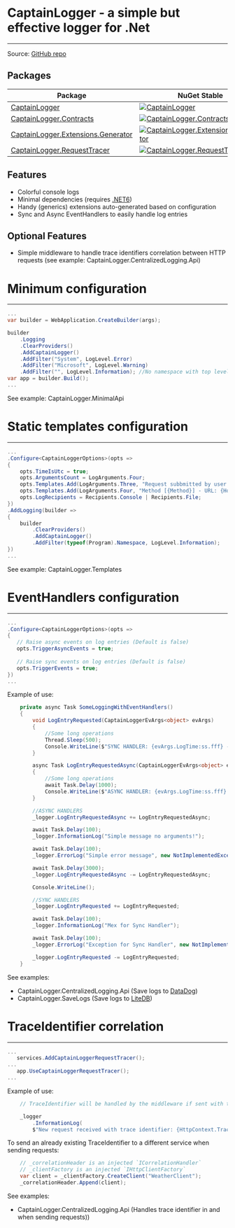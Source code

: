 CaptainLogger - a simple but effective logger for .Net
======================================================

------------------------------------------------------------------
Source: [GitHub repo](https://github.com/ceccomil/captain-logger/)

Packages
--------
| Package | NuGet Stable | NuGet Pre-release | Downloads |
| ------- | ------------ | ----------------- | --------- | 
| [CaptainLogger](https://www.nuget.org/packages/CaptainLogger/) | [![CaptainLogger](https://img.shields.io/nuget/v/CaptainLogger.svg)](https://www.nuget.org/packages/CaptainLogger/) | [![CaptainLogger](https://img.shields.io/nuget/vpre/CaptainLogger.svg)](https://www.nuget.org/packages/CaptainLogger/) | [![CaptainLogger](https://img.shields.io/nuget/dt/CaptainLogger.svg)](https://www.nuget.org/packages/CaptainLogger/) |
| [CaptainLogger.Contracts](https://www.nuget.org/packages/CaptainLogger.Contracts/) | [![CaptainLogger.Contracts](https://img.shields.io/nuget/v/CaptainLogger.Contracts.svg)](https://www.nuget.org/packages/CaptainLogger.Contracts/) | [![CaptainLogger.Contracts](https://img.shields.io/nuget/vpre/CaptainLogger.Contracts.svg)](https://www.nuget.org/packages/CaptainLogger.Contracts/) | [![CaptainLogger.Contracts](https://img.shields.io/nuget/dt/CaptainLogger.Contracts.svg)](https://www.nuget.org/packages/CaptainLogger.Contracts/) |
| [CaptainLogger.Extensions.Generator](https://www.nuget.org/packages/CaptainLogger.Extensions.Generator/) | [![CaptainLogger.Extensions.Generator](https://img.shields.io/nuget/v/CaptainLogger.Extensions.Generator.svg)](https://www.nuget.org/packages/CaptainLogger.Extensions.Generator/) | [![CaptainLogger.Extensions.Generator](https://img.shields.io/nuget/vpre/CaptainLogger.Extensions.Generator.svg)](https://www.nuget.org/packages/CaptainLogger.Extensions.Generator/) | [![CaptainLogger.Extensions.Generator](https://img.shields.io/nuget/dt/CaptainLogger.Extensions.Generator.svg)](https://www.nuget.org/packages/CaptainLogger.Extensions.Generator/) |
| [CaptainLogger.RequestTracer](https://www.nuget.org/packages/CaptainLogger.RequestTracer/) | [![CaptainLogger.RequestTracer](https://img.shields.io/nuget/v/CaptainLogger.RequestTracer.svg)](https://www.nuget.org/packages/CaptainLogger.RequestTracer/) | [![CaptainLogger.RequestTracer](https://img.shields.io/nuget/vpre/CaptainLogger.RequestTracer.svg)](https://www.nuget.org/packages/CaptainLogger.RequestTracer/) | [![CaptainLogger.RequestTracer](https://img.shields.io/nuget/dt/CaptainLogger.RequestTracer.svg)](https://www.nuget.org/packages/CaptainLogger.RequestTracer/) |

Features
--------
- Colorful console logs
- Minimal dependencies (requires [.NET6](https://github.com/dotnet/core/blob/main/release-notes/6.0/6.0.1/6.0.1.md?WT.mc_id=dotnet-35129-website))
- Handy (generics) extensions auto-generated based on configuration
- Sync and Async EventHandlers to easily handle log entries

Optional Features
-------------------
- Simple middleware to handle trace identifiers correlation between HTTP requests (see example: CaptainLogger.CentralizedLogging.Api)

Minimum configuration
=====================================
-------------------------------------

```csharp
...
var builder = WebApplication.CreateBuilder(args);

builder
    .Logging
    .ClearProviders()
    .AddCaptainLogger()
    .AddFilter("System", LogLevel.Error)
    .AddFilter("Microsoft", LogLevel.Warning)
    .AddFilter("", LogLevel.Information); //No namespace with top level statements
var app = builder.Build();
...
```
See example: CaptainLogger.MinimalApi

Static templates configuration
=====================================
-------------------------------------

```csharp
...
.Configure<CaptainLoggerOptions>(opts =>
{
    opts.TimeIsUtc = true;
    opts.ArgumentsCount = LogArguments.Four;
    opts.Templates.Add(LogArguments.Three, "Request subbmitted by user id {UserId}, of department [{DepId}] - client id {ClientId}");
    opts.Templates.Add(LogArguments.Four, "Method [{Method}] - URL: {Hostname}:{Port} - status code returned: {StatusCode}");
    opts.LogRecipients = Recipients.Console | Recipients.File;
})
.AddLogging(builder =>
{
    builder
        .ClearProviders()
        .AddCaptainLogger()
        .AddFilter(typeof(Program).Namespace, LogLevel.Information);
})
...
```
See example: CaptainLogger.Templates

EventHandlers configuration
=====================================
-------------------------------------

```csharp
...
.Configure<CaptainLoggerOptions>(opts =>
{
   // Raise async events on log entries (Default is false)
   opts.TriggerAsyncEvents = true;
   
   // Raise sync events on log entries (Default is false)
   opts.TriggerEvents = true;
})
...
```

Example of use:
```csharp
    private async Task SomeLoggingWithEventHandlers()
    {
        void LogEntryRequested(CaptainLoggerEvArgs<object> evArgs)
        {
            //Some long operations
            Thread.Sleep(500);
            Console.WriteLine($"SYNC HANDLER: {evArgs.LogTime:ss.fff} - {evArgs.State}");
        }

        async Task LogEntryRequestedAsync(CaptainLoggerEvArgs<object> evArgs)
        {
            //Some long operations
            await Task.Delay(1000);
            Console.WriteLine($"ASYNC HANDLER: {evArgs.LogTime:ss.fff} - {evArgs.State}");
        }

        //ASYNC HANDLERS
        _logger.LogEntryRequestedAsync += LogEntryRequestedAsync;

        await Task.Delay(100);
        _logger.InformationLog("Simple message no arguments!");

        await Task.Delay(100);
        _logger.ErrorLog("Simple error message", new NotImplementedException("Test Exception"));

        await Task.Delay(3000);
        _logger.LogEntryRequestedAsync -= LogEntryRequestedAsync;

        Console.WriteLine();

        //SYNC HANDLERS
        _logger.LogEntryRequested += LogEntryRequested;

        await Task.Delay(100);
        _logger.InformationLog("Mex for Sync Handler");

        await Task.Delay(100);
        _logger.ErrorLog("Exception for Sync Handler", new NotImplementedException("Test Exception"));

        _logger.LogEntryRequested -= LogEntryRequested;
    }
```
See examples:
- CaptainLogger.CentralizedLogging.Api (Save logs to [DataDog](https://www.datadoghq.com))
- CaptainLogger.SaveLogs (Save logs to [LiteDB](https://github.com/mbdavid/LiteDB))

TraceIdentifier correlation
=====================================
-------------------------------------

```csharp
...
   services.AddCaptainLoggerRequestTracer();
...
   app.UseCaptainLoggerRequestTracer();
...
```

Example of use:
```csharp
    // TraceIdentifier will be handled by the middleware if sent with the specific header in the request.

    _logger
        .InformationLog(
        $"New request received with trace identifier: {HttpContext.TraceIdentifier}");
```

To send an already existing TraceIdentifier to a different service when sending requests:
```csharp
    // _correlationHeader is an injected `ICorrelationHandler`
    // _clientFactory is an injected `IHttpClientFactory`
    var client = _clientFactory.CreateClient("WeatherClient");
    _correlationHeader.Append(client);
```
See examples:
- CaptainLogger.CentralizedLogging.Api (Handles trace identifier in and when sending requests))
